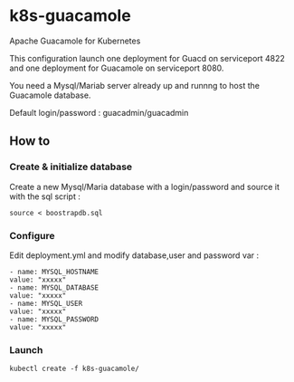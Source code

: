 # k8s-guacamole
Apache Guacamole for Kubernetes

This configuration launch one deployment for Guacd on serviceport 4822 and one deployment for Guacamole on serviceport 8080. 

You need a Mysql/Mariab server already up and runnng to host the Guacamole database. 

Default login/password : guacadmin/guacadmin

## How to 

### Create & initialize database
Create a new Mysql/Maria database with a login/password and source it with the sql script : 

    source < boostrapdb.sql
    
### Configure 

Edit deployment.yml and modify database,user and password var :

    - name: MYSQL_HOSTNAME
    value: "xxxxx"
    - name: MYSQL_DATABASE
    value: "xxxxx"
    - name: MYSQL_USER
    value: "xxxxx"
    - name: MYSQL_PASSWORD
    value: "xxxxx"

### Launch 

    kubectl create -f k8s-guacamole/


